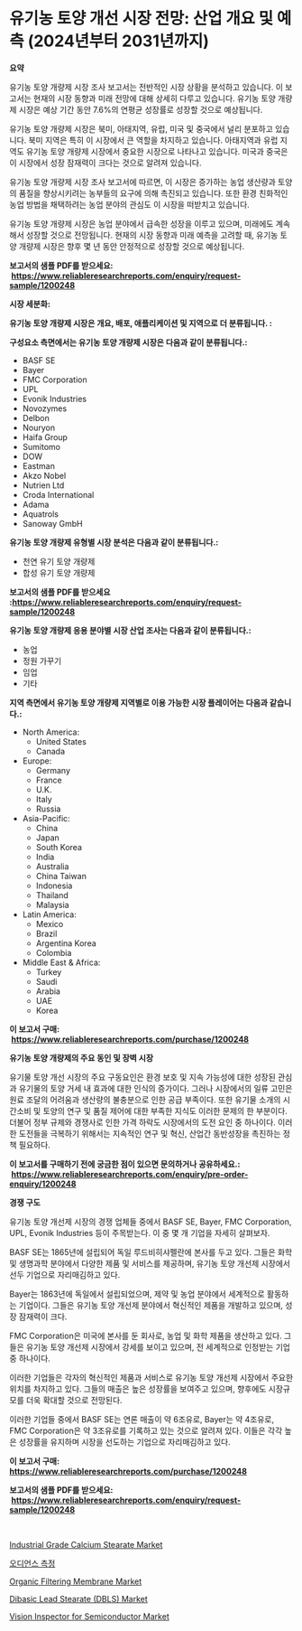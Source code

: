 <p><h1>유기농 토양 개선 시장 전망: 산업 개요 및 예측 (2024년부터 2031년까지)</h1></p><p><strong>요약</strong></p>
<p><p>유기농 토양 개량제 시장 조사 보고서는 전반적인 시장 상황을 분석하고 있습니다. 이 보고서는 현재의 시장 동향과 미래 전망에 대해 상세히 다루고 있습니다. 유기농 토양 개량제 시장은 예상 기간 동안 7.6%의 연평균 성장률로 성장할 것으로 예상됩니다.</p><p>유기농 토양 개량제 시장은 북미, 아태지역, 유럽, 미국 및 중국에서 널리 분포하고 있습니다. 북미 지역은 특히 이 시장에서 큰 역할을 차지하고 있습니다. 아태지역과 유럽 지역도 유기농 토양 개량제 시장에서 중요한 시장으로 나타나고 있습니다. 미국과 중국은 이 시장에서 성장 잠재력이 크다는 것으로 알려져 있습니다.</p><p>유기농 토양 개량제 시장 조사 보고서에 따르면, 이 시장은 증가하는 농업 생산량과 토양의 품질을 향상시키려는 농부들의 요구에 의해 촉진되고 있습니다. 또한 환경 친화적인 농업 방법을 채택하려는 농업 분야의 관심도 이 시장을 떠받치고 있습니다.</p><p>유기농 토양 개량제 시장은 농업 분야에서 급속한 성장을 이루고 있으며, 미래에도 계속해서 성장할 것으로 전망됩니다. 현재의 시장 동향과 미래 예측을 고려할 때, 유기농 토양 개량제 시장은 향후 몇 년 동안 안정적으로 성장할 것으로 예상됩니다.</p></p>
<p><strong>보고서의 샘플 PDF를 받으세요: &nbsp;<a href="https://www.reliableresearchreports.com/enquiry/request-sample/1200248">https://www.reliableresearchreports.com/enquiry/request-sample/1200248</a></strong></p>
<p><strong>시장 세분화:</strong></p>
<p><strong> 유기농 토양 개량제 시장은 개요, 배포, 애플리케이션 및 지역으로 더 분류됩니다. :</strong></p>
<p><strong>구성요소 측면에서는 유기농 토양 개량제 시장은 다음과 같이 분류됩니다.:</strong></p>
<p><ul><li>BASF SE</li><li>Bayer</li><li>FMC Corporation</li><li>UPL</li><li>Evonik Industries</li><li>Novozymes</li><li>Delbon</li><li>Nouryon</li><li>Haifa Group</li><li>Sumitomo</li><li>DOW</li><li>Eastman</li><li>Akzo Nobel</li><li>Nutrien Ltd</li><li>Croda International</li><li>Adama</li><li>Aquatrols</li><li>Sanoway GmbH</li></ul></p>
<p><strong> 유기농 토양 개량제 유형별 시장 분석은 다음과 같이 분류됩니다.:</strong></p>
<p><ul><li>천연 유기 토양 개량제</li><li>합성 유기 토양 개량제</li></ul></p>
<p><strong>보고서의 샘플 PDF를 받으세요 :<a href="https://www.reliableresearchreports.com/enquiry/request-sample/1200248">https://www.reliableresearchreports.com/enquiry/request-sample/1200248</a></strong></p>
<p><strong> 유기농 토양 개량제 응용 분야별 시장 산업 조사는 다음과 같이 분류됩니다.:</strong></p>
<p><ul><li>농업</li><li>정원 가꾸기</li><li>임업</li><li>기타</li></ul></p>
<p><strong>지역 측면에서 유기농 토양 개량제 지역별로 이용 가능한 시장 플레이어는 다음과 같습니다.:</strong></p>
<p><ul>
    <li>
        North America:
        <ul>
            <li>United States</li>
            <li>Canada</li>
        </ul>
    </li>
    <li>
        Europe:
        <ul>
            <li>Germany</li>
            <li>France</li>
            <li>U.K.</li>
            <li>Italy</li>
            <li>Russia</li>
        </ul>
    </li>
    <li>
        Asia-Pacific:
        <ul>
            <li>China</li>
            <li>Japan</li>
            <li>South Korea</li>
            <li>India</li>
            <li>Australia</li>
            <li>China Taiwan</li>
            <li>Indonesia</li>
            <li>Thailand</li>
            <li>Malaysia</li>
        </ul>
    </li>
    <li>
        Latin America:
        <ul>
            <li>Mexico</li>
            <li>Brazil</li>
            <li>Argentina Korea</li>
            <li>Colombia</li>
        </ul>
    </li>
    <li>
        Middle East & Africa:
        <ul>
            <li>Turkey</li>
            <li>Saudi</li>
            <li>Arabia</li>
            <li>UAE</li>
            <li>Korea</li>
        </ul>
    </li>
    </ul></p>
<p><strong>이 보고서 구매: &nbsp;<a href="https://www.reliableresearchreports.com/purchase/1200248">https://www.reliableresearchreports.com/purchase/1200248</a></strong></p>
<p><strong>유기농 토양 개량제의 주요 동인 및 장벽 시장</strong></p>
<p><p>유기물 토양 개선 시장의 주요 구동요인은 환경 보호 및 지속 가능성에 대한 성장된 관심과 유기물의 토양 거세 내 효과에 대한 인식의 증가이다. 그러나 시장에서의 일류 고민은 원료 조달의 어려움과 생산량의 불충분으로 인한 공급 부족이다. 또한 유기물 소개의 시간소비 및 토양의 연구 및 품질 제어에 대한 부족한 지식도 이러한 문제의 한 부분이다. 더불어 정부 규제와 경쟁사로 인한 가격 하락도 시장에서의 도전 요인 중 하나이다. 이러한 도전들을 극복하기 위해서는 지속적인 연구 및 혁신, 산업간 동반성장을 촉진하는 정책 필요하다.</p></p>
<p><strong>이 보고서를 구매하기 전에 궁금한 점이 있으면 문의하거나 공유하세요.: &nbsp;<a href="https://www.reliableresearchreports.com/enquiry/pre-order-enquiry/1200248">https://www.reliableresearchreports.com/enquiry/pre-order-enquiry/1200248</a></strong></p>
<p><strong>경쟁 구도</strong></p>
<p><p>유기농 토양 개선제 시장의 경쟁 업체들 중에서 BASF SE, Bayer, FMC Corporation, UPL, Evonik Industries 등이 주목받는다. 이 중 몇 개 기업을 자세히 살펴보자.</p><p>BASF SE는 1865년에 설립되어 독일 루드비히샤펠란에 본사를 두고 있다. 그들은 화학 및 생명과학 분야에서 다양한 제품 및 서비스를 제공하며, 유기농 토양 개선제 시장에서 선두 기업으로 자리매김하고 있다.</p><p>Bayer는 1863년에 독일에서 설립되었으며, 제약 및 농업 분야에서 세계적으로 활동하는 기업이다. 그들은 유기농 토양 개선제 분야에서 혁신적인 제품을 개발하고 있으며, 성장 잠재력이 크다.</p><p>FMC Corporation은 미국에 본사를 둔 회사로, 농업 및 화학 제품을 생산하고 있다. 그들은 유기농 토양 개선제 시장에서 강세를 보이고 있으며, 전 세계적으로 인정받는 기업 중 하나이다.</p><p>이러한 기업들은 각자의 혁신적인 제품과 서비스로 유기농 토양 개선제 시장에서 주요한 위치를 차지하고 있다. 그들의 매출은 높은 성장률을 보여주고 있으며, 향후에도 시장규모를 더욱 확대할 것으로 전망된다. </p><p>이러한 기업들 중에서 BASF SE는 연론 매출이 약 6조유로, Bayer는 약 4조유로, FMC Corporation은 약 3조유로를 기록하고 있는 것으로 알려져 있다. 이들은 각각 높은 성장률을 유지하며 시장을 선도하는 기업으로 자리매김하고 있다.</p></p>
<p><strong>이 보고서 구매: &nbsp; <a href="https://www.reliableresearchreports.com/purchase/1200248">https://www.reliableresearchreports.com/purchase/1200248</a></strong></p>
<p><strong>보고서의 샘플 PDF를 받으세요: &nbsp;<a href="https://www.reliableresearchreports.com/enquiry/request-sample/1200248">https://www.reliableresearchreports.com/enquiry/request-sample/1200248</a></strong><strong></strong></p>
<p>&nbsp;</p>
<p><p><a href="https://github.com/joannesouthgate/Market-Research-Report-List-2/blob/main/industrial-grade-calcium-stearate-market.md">Industrial Grade Calcium Stearate Market</a></p><p><a href="https://github.com/vss5505pa7z1p/Market-Research-Report-List-1/blob/main/2736529194777.md">오디언스 측정</a></p><p><a href="https://issuu.com/reportprime-2/docs/organic-filtering-membrane-market-size-2030.pptx">Organic Filtering Membrane Market</a></p><p><a href="https://github.com/sofayahoo2023/Market-Research-Report-List-3/blob/main/dibasic-lead-stearate-dbls-market.md">Dibasic Lead Stearate (DBLS) Market</a></p><p><a href="https://cat-emmental-94b.notion.site/Vision-Inspector-for-Semiconductor-Market-Dynamics-2024-2031-Also-about-Its-Market-Trends-Projecti-767c4945478643a7bf08e17a8226b98a">Vision Inspector for Semiconductor Market</a></p></p>